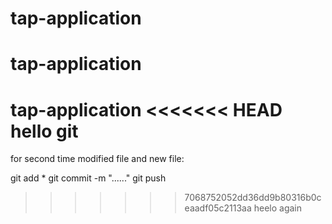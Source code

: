 # tap-application
# tap-application
tap-application
<<<<<<< HEAD
hello git
=======
for second time modified file and new file:

git add *
git commit -m "......"
git push
>>>>>>> 7068752052dd36dd9b80316b0ceaadf05c2113aa
heelo again
